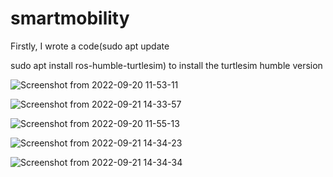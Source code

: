 # smartmobility

Firstly, I wrote a code(sudo apt update

sudo apt install ros-humble-turtlesim) to install the turtlesim humble version


![Screenshot from 2022-09-20 11-53-11](https://user-images.githubusercontent.com/86156093/191426654-2886e211-d387-417b-8b3c-baf915458e50.png)

![Screenshot from 2022-09-21 14-33-57](https://user-images.githubusercontent.com/86156093/191426667-fb352d98-eac5-4cd6-9e34-ac59f34e17d8.png)

![Screenshot from 2022-09-20 11-55-13](https://user-images.githubusercontent.com/86156093/191426730-2e413d58-0f3c-49cf-8ccc-0c8016a1af4c.png)

![Screenshot from 2022-09-21 14-34-23](https://user-images.githubusercontent.com/86156093/191426754-6c7af06f-3796-4842-9db7-ed9f3413893a.png)

![Screenshot from 2022-09-21 14-34-34](https://user-images.githubusercontent.com/86156093/191426770-ebebe483-f783-4c28-9ce5-05aaafef390a.png)



